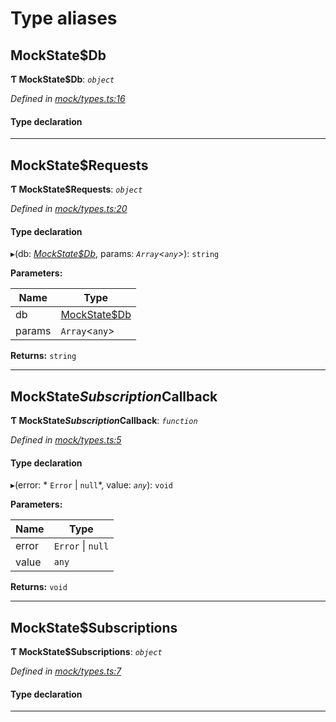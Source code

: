 

# Type aliases

<a id="mockstate_db"></a>

##  MockState$Db

**Ƭ MockState$Db**: *`object`*

*Defined in [mock/types.ts:16](https://github.com/polkadot-js/api/blob/93d83b1/packages/rpc-provider/src/mock/types.ts#L16)*

#### Type declaration

[index: `string`]: `Uint8Array`

___
<a id="mockstate_requests"></a>

##  MockState$Requests

**Ƭ MockState$Requests**: *`object`*

*Defined in [mock/types.ts:20](https://github.com/polkadot-js/api/blob/93d83b1/packages/rpc-provider/src/mock/types.ts#L20)*

#### Type declaration

[index: `string`]: `function`

▸(db: *[MockState$Db](_mock_types_.md#mockstate_db)*, params: *`Array`<`any`>*): `string`

**Parameters:**

| Name | Type |
| ------ | ------ |
| db | [MockState$Db](_mock_types_.md#mockstate_db) |
| params | `Array`<`any`> |

**Returns:** `string`

___
<a id="mockstate_subscription_callback"></a>

##  MockState$Subscription$Callback

**Ƭ MockState$Subscription$Callback**: *`function`*

*Defined in [mock/types.ts:5](https://github.com/polkadot-js/api/blob/93d83b1/packages/rpc-provider/src/mock/types.ts#L5)*

#### Type declaration
▸(error: * `Error` &#124; `null`*, value: *`any`*): `void`

**Parameters:**

| Name | Type |
| ------ | ------ |
| error |  `Error` &#124; `null`|
| value | `any` |

**Returns:** `void`

___
<a id="mockstate_subscriptions"></a>

##  MockState$Subscriptions

**Ƭ MockState$Subscriptions**: *`object`*

*Defined in [mock/types.ts:7](https://github.com/polkadot-js/api/blob/93d83b1/packages/rpc-provider/src/mock/types.ts#L7)*

#### Type declaration

[index: `string`]: `object`

___

